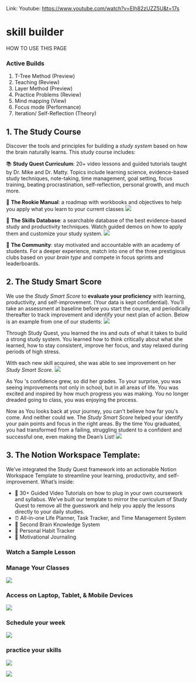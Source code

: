 Link:
Youtube: https://www.youtube.com/watch?v=EIh82zUZZ5U&t=17s
# skill builder

HOW TO USE THIS PAGE
### Active Builds
1. T-Tree Method (Preview)
2. Teaching (Review)
3. Layer Method (Preview)
4. Practice Problems (Review)
5. Mind mapping (View)
6. Focus mode (Performance)
7. Iteration/ Self-Reflection (Theory)

## 1. The Study Course
Discover the tools and principles for building a _study system_ based on how the brain naturally learns. This study course includes:

📚 **Study Quest Curriculum**: 20+ video lessons and guided tutorials taught by Dr. Mike and Dr. Matty. Topics include learning science, evidence-based study techniques, note-taking, time management, goal setting, focus training, beating procrastination, self-reflection, personal growth, and much more.

📝 **The Rookie Manual**: a roadmap with workbooks and objectives to help you apply what you learn to your current classes
![](https://i.imgur.com/17Px6q6.png)

🌲 **The Skills Database**: a searchable database of the best evidence-based study and productivity techniques. Watch guided demos on how to apply them and customize your study system.
![](https://i.imgur.com/UgOVc9f.png)

🚀 **The Community**: stay motivated and accountable with an academy of students. For a deeper experience, match into one of the three prestigious clubs based on your _brain type_ and compete in focus sprints and leaderboards.

## 2. The Study Smart Score
We use the _Study Smart Score_ to **evaluate your proficiency** with learning, productivity, and self-improvement. (Your data is kept confidential). You’ll take an assessment at baseline before you start the course, and periodically thereafter to track improvement and identify your next plan of action. Below is an example from one of our students:
![](https://i.imgur.com/VzwA5ne.png)

Through Study Quest, you learned the ins and outs of what it takes to build a strong study system. You learned how to think critically about what she learned, how to stay consistent, improve her focus, and stay relaxed during periods of high stress.

With each new skill acquired, she was able to see improvement on her _Study Smart Score_.
![](https://i.imgur.com/iNX5e2n.png)

As You 's confidence grew, so did her grades. To your surprise, you was seeing improvements not only in school, but in all areas of life. You was excited and inspired by how much progress you was making. You no longer dreaded going to class, you was enjoying the process.

Now as You looks back at your journey, you can't believe how far you's come. And neither could we. The _Study Smart Score_ helped your identify your pain points and focus in the right areas. By the time You graduated, you had transformed from a failing, struggling student to a confident and successful one, even making the Dean’s List!
![](https://i.imgur.com/rhl24Np.png)

## 3. The Notion Workspace Template:
We’ve integrated the Study Quest framework into an actionable Notion Workspace Template to streamline your learning, productivity, and self-improvement. What’s inside:

- 💬 30+ Guided Video Tutorials on how to plug in your own coursework and syllabus. We’ve built our template to mirror the curriculum of Study Quest to remove all the guesswork and help you apply the lessons directly to your daily studies.
- ⏰ All-in-one Life Planner, Task Tracker, and Time Management System
- 🧠 Second Brain Knowledge System
- 🎯 Personal Habit Tracker
- 🌱 Motivational Journaling

### Watch a Sample Lesson
### Manage Your Classes
![](https://i.imgur.com/4D07jJW.png)
### Access on Laptop, Tablet, & Mobile Devices
![](https://i.imgur.com/wIA5mEX.png)
### Schedule your week
![](https://i.imgur.com/KA6solj.png)
### practice your skills
![](https://i.imgur.com/pAmWu85.png)

![](https://i.imgur.com/dBGy3xe.png)
